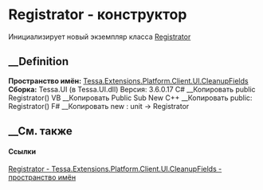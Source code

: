# Registrator - конструктор
Инициализирует новый экземпляр класса
[Registrator](T_Tessa_Extensions_Platform_Client_UI_CleanupFields_Registrator.htm)
##  __Definition
 **Пространство имён:**
[Tessa.Extensions.Platform.Client.UI.CleanupFields](N_Tessa_Extensions_Platform_Client_UI_CleanupFields.htm)  
 **Сборка:** Tessa.UI (в Tessa.UI.dll) Версия: 3.6.0.17
C# __Копировать
     public Registrator()
VB __Копировать
     Public Sub New
C++ __Копировать
     public:
    Registrator()
F# __Копировать
     new : unit -> Registrator
##  __См. также
#### Ссылки
[Registrator -
](T_Tessa_Extensions_Platform_Client_UI_CleanupFields_Registrator.htm)
[Tessa.Extensions.Platform.Client.UI.CleanupFields - пространство
имён](N_Tessa_Extensions_Platform_Client_UI_CleanupFields.htm)
